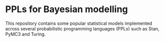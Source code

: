 # PPLs for Bayesian modelling

This repository contains some popular statistical models implemented across several probabilistic programming languages (PPLs) such as Stan, PyMC3 and Turing.
